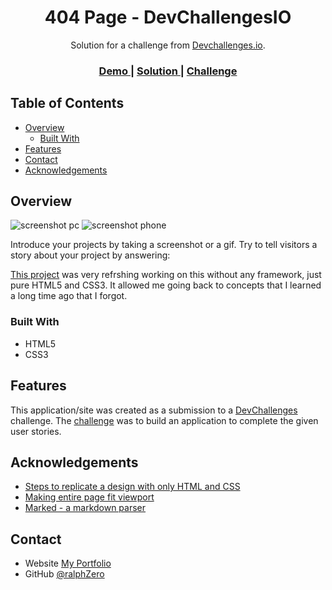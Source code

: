 <!-- Please update value in the {}  -->

<h1 align="center">404 Page - DevChallengesIO</h1>

<div align="center">
   Solution for a challenge from  <a href="http://devchallenges.io" target="_blank">Devchallenges.io</a>.
</div>

<div align="center">
  <h3>
    <a href="https://vigilant-meitner-cbb1c9.netlify.app/">
      Demo
    </a>
    <span> | </span>
    <a href="https://github.com/ralphZero/404-Page---DevChallengesIO">
      Solution
    </a>
    <span> | </span>
    <a href="https://devchallenges.io/challenges/wBunSb7FPrIepJZAg0sY">
      Challenge
    </a>
  </h3>
</div>

<!-- TABLE OF CONTENTS -->

## Table of Contents

- [Overview](#overview)
  - [Built With](#built-with)
- [Features](#features)
- [Contact](#contact)
- [Acknowledgements](#acknowledgements)

<!-- OVERVIEW -->

## Overview

![screenshot pc](https://imgur.com/eB0Cuie.png)
![screenshot phone](https://imgur.com/rdjBQvH.png)

Introduce your projects by taking a screenshot or a gif. Try to tell visitors a story about your project by answering:

[This project](https://vigilant-meitner-cbb1c9.netlify.app/)
was very refrshing working on this without any framework, just pure HTML5 and CSS3. It allowed me going back to concepts that I learned a long time ago that I forgot.

### Built With

<!-- This section should list any major frameworks that you built your project using. Here are a few examples.-->

- HTML5
- CSS3

## Features

<!-- List the features of your application or follow the template. Don't share the figma file here :) -->

This application/site was created as a submission to a [DevChallenges](https://devchallenges.io/challenges) challenge. The [challenge](https://devchallenges.io/challenges/wBunSb7FPrIepJZAg0sY) was to build an application to complete the given user stories.


## Acknowledgements

<!-- This section should list any articles or add-ons/plugins that helps you to complete the project. This is optional but it will help you in the future. For exmpale -->

- [Steps to replicate a design with only HTML and CSS](https://devchallenges-blogs.web.app/how-to-replicate-design/)
- [Making entire page fit viewport](https://stackoverflow.com/questions/51033482/make-entire-page-fit-the-viewport)
- [Marked - a markdown parser](https://github.com/chjj/marked)

## Contact

- Website [My Portfolio](https://ralphzero.github.io/portfolio/)
- GitHub [@ralphZero](https://github.com/ralphZero)
